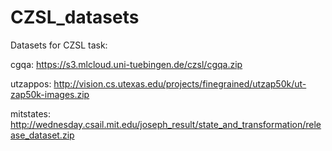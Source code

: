 # CZSL_datasets
Datasets for CZSL task:

cgqa: https://s3.mlcloud.uni-tuebingen.de/czsl/cgqa.zip

utzappos: http://vision.cs.utexas.edu/projects/finegrained/utzap50k/ut-zap50k-images.zip

mitstates: http://wednesday.csail.mit.edu/joseph_result/state_and_transformation/release_dataset.zip
